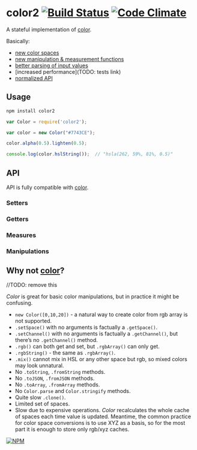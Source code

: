 # color2 [![Build Status](https://travis-ci.org/dfcreative/color2.svg?branch=master)](https://travis-ci.org/dfcreative/color2) [![Code Climate](https://codeclimate.com/github/dfcreative/color2/badges/gpa.svg)](https://codeclimate.com/github/dfcreative/color2)

A stateful implementation of [color](http://npmjs.org/package/color).

Basically:

* [new color spaces](http://github.com/dfcreative/color-space)
* [new manipulation & measurement functions](http://github.com/dfcreative/color-manipulate)
* [better parsing of input values](http://github.com/dfcreative/color-parse)
* [increased performance](TODO: tests link)
* [normalized API](#API)


## Usage

```bash
npm install color2
```

```javascript
var Color = require('color2');

var color = new Color("#7743CE");

color.alpha(0.5).lighten(0.5);

console.log(color.hslString());  // "hsla(262, 59%, 81%, 0.5)"
```

## API

API is fully compatible with [color](http://github.com/harthur/color#API).

### Setters

### Getters

### Measures

### Manipulations




## Why not [color](https://github.com/harthur/color)?
//TODO: remove this

_Color_ is great for basic color manipulations, but in practice it might be confusing.

* `new Color([0,10,20])` - a natural way to create color from rgb array is not supported.
* `.setSpace()` with no arguments is factually a `.getSpace()`.
* `.setChannel()` with no arguments is factually a `.getChannel()`, but there’s no `.getChannel()` method.
* `.rgb()` can both get and set, but `.rgbArray()` can only get.
* `.rgbString()` - the same as `.rgbArray()`.
* `.mix()` cannot mix in HSL or any other space but rgb, so mixed colors may look unnatural.
* No `.toString`, `.fromString` methods.
* No `.toJSON`, `.fromJSON` methods.
* No `.toArray`, `.fromArray` methods.
* No `Color.parse` and `Color.stringify` methods.
* Quite slow `.clone()`.
* Limited set of spaces.
* Slow due to expensive operations. _Color_ recalculates the whole cache of spaces each time value is updated. Meantime, the common practice for color space conversions is to use XYZ as a basis, so for the most part it is enough to store only rgb/xyz caches.


[![NPM](https://nodei.co/npm/color2.png?downloads=true&downloadRank=true&stars=true)](https://nodei.co/npm/color2/)